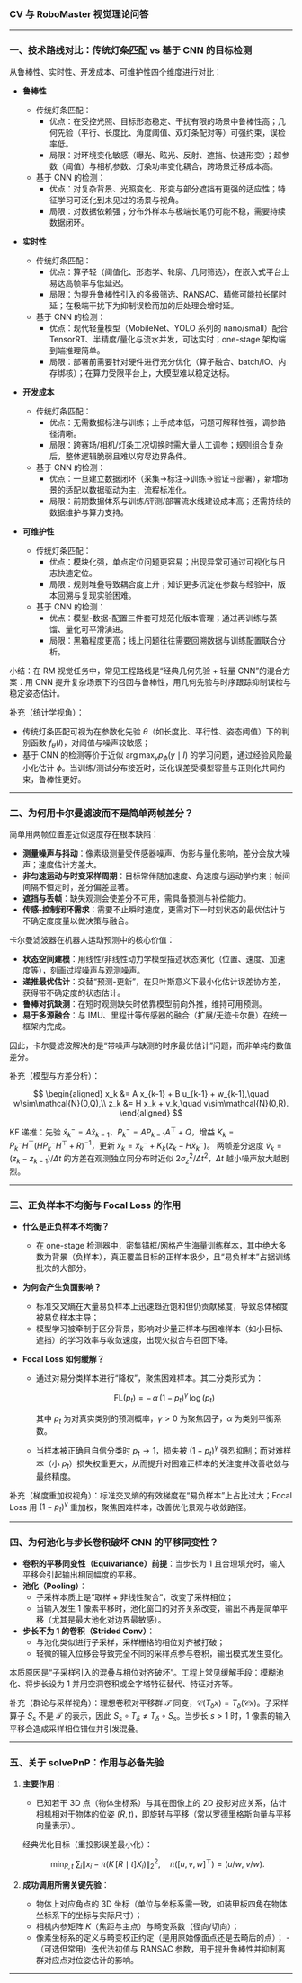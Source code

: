 ### CV 与 RoboMaster 视觉理论问答

---

### 一、技术路线对比：传统灯条匹配 vs 基于 CNN 的目标检测

从鲁棒性、实时性、开发成本、可维护性四个维度进行对比：

- **鲁棒性**

  - 传统灯条匹配：
    - 优点：在受控光照、目标形态稳定、干扰有限的场景中鲁棒性高；几何先验（平行、长度比、角度阈值、双灯条配对等）可强约束，误检率低。
    - 局限：对环境变化敏感（曝光、眩光、反射、遮挡、快速形变）；超参数（阈值）与相机参数、灯条功率变化耦合，跨场景迁移成本高。
  - 基于 CNN 的检测：
    - 优点：对复杂背景、光照变化、形变与部分遮挡有更强的适应性；特征学习可泛化到未见过的场景与视角。
    - 局限：对数据依赖强；分布外样本与极端长尾仍可能不稳，需要持续数据闭环。
- **实时性**

  - 传统灯条匹配：
    - 优点：算子轻（阈值化、形态学、轮廓、几何筛选），在嵌入式平台上易达高帧率与低延迟。
    - 局限：为提升鲁棒性引入的多级筛选、RANSAC、精修可能拉长尾时延；在极端干扰下为抑制误检而加的后处理会增时延。
  - 基于 CNN 的检测：
    - 优点：现代轻量模型（MobileNet、YOLO 系列的 nano/small）配合 TensorRT、半精度/量化与流水并发，可达实时；one-stage 架构端到端推理简单。
    - 局限：部署前需要针对硬件进行充分优化（算子融合、batch/IO、内存绑核）；在算力受限平台上，大模型难以稳定达标。
- **开发成本**

  - 传统灯条匹配：
    - 优点：无需数据标注与训练；上手成本低，问题可解释性强，调参路径清晰。
    - 局限：跨赛场/相机/灯条工况切换时需大量人工调参；规则组合复杂后，整体逻辑脆弱且难以穷尽边界条件。
  - 基于 CNN 的检测：
    - 优点：一旦建立数据闭环（采集→标注→训练→验证→部署），新增场景的适配以数据驱动为主，流程标准化。
    - 局限：前期数据体系与训练/评测/部署流水线建设成本高；还需持续的数据维护与算力支持。
- **可维护性**

  - 传统灯条匹配：
    - 优点：模块化强，单点定位问题更容易；出现异常可通过可视化与日志快速定位。
    - 局限：规则堆叠导致耦合度上升；知识更多沉淀在参数与经验中，版本回溯与复现实验困难。
  - 基于 CNN 的检测：
    - 优点：模型-数据-配置三件套可规范化版本管理；通过再训练与蒸馏、量化可平滑演进。
    - 局限：黑箱程度更高；线上问题往往需要回溯数据与训练配置联合分析。

小结：在 RM 视觉任务中，常见工程路线是“经典几何先验 + 轻量 CNN”的混合方案：用 CNN 提升复杂场景下的召回与鲁棒性，用几何先验与时序跟踪抑制误检与稳定姿态估计。

补充（统计学视角）：

- 传统灯条匹配可视为在参数化先验 $\theta$（如长度比、平行性、姿态阈值）下的判别函数 $f_\theta(I)$，对阈值与噪声较敏感；
- 基于 CNN 的检测等价于近似 $\arg\max_y p_\phi(y\mid I)$ 的学习问题，通过经验风险最小化估计 $\phi$。当训练/测试分布接近时，泛化误差受模型容量与正则化共同约束，鲁棒性更好。

---

### 二、为何用卡尔曼滤波而不是简单两帧差分？

简单用两帧位置差近似速度存在根本缺陷：

- **测量噪声与抖动**：像素级测量受传感器噪声、伪影与量化影响，差分会放大噪声；速度估计方差大。
- **非匀速运动与时变采样周期**：目标常伴随加速度、角速度与运动学约束；帧间间隔不恒定时，差分偏差显著。
- **遮挡与丢帧**：缺失观测会使差分不可用，需具备预测与补偿能力。
- **传感-控制闭环需求**：需要不止瞬时速度，更需对下一时刻状态的最优估计与不确定度度量以做决策与融合。

卡尔曼滤波器在机器人运动预测中的核心价值：

- **状态空间建模**：用线性/非线性动力学模型描述状态演化（位置、速度、加速度等），刻画过程噪声与观测噪声。
- **递推最优估计**：交替“预测-更新”，在贝叶斯意义下最小化估计误差协方差，获得带不确定度的状态估计。
- **鲁棒对抗缺测**：在短时观测缺失时依靠模型前向外推，维持可用预测。
- **易于多源融合**：与 IMU、里程计等传感器的融合（扩展/无迹卡尔曼）在统一框架内完成。

因此，卡尔曼滤波解决的是“带噪声与缺测的时序最优估计”问题，而非单纯的数值差分。

补充（模型与方差分析）：

$$
\begin{aligned}
x_k &= A x_{k-1} + B u_{k-1} + w_{k-1},\quad w\sim\mathcal{N}(0,Q),\\
z_k &= H x_k + v_k,\quad v\sim\mathcal{N}(0,R).
\end{aligned}
$$

KF 递推：先验 $\hat x_k^- = A\hat x_{k-1}$、$P_k^- = AP_{k-1}A^\top + Q$，增益 $K_k = P_k^- H^\top (HP_k^- H^\top + R)^{-1}$，更新 $\hat x_k = \hat x_k^- + K_k (z_k - H\hat x_k^-)$。
两帧差分速度 $\hat v_k=(z_k-z_{k-1})/\Delta t$ 的方差在观测独立同分布时近似 $2\sigma_z^2/\Delta t^2$，$\Delta t$ 越小噪声放大越剧烈。

---

### 三、正负样本不均衡与 Focal Loss 的作用

- **什么是正负样本不均衡？**

  - 在 one-stage 检测器中，密集锚框/网格产生海量训练样本，其中绝大多数为背景（负样本），真正覆盖目标的正样本极少，且“易负样本”占据训练批次的大部分。
- **为何会产生负面影响？**

  - 标准交叉熵在大量易负样本上迅速趋近饱和但仍贡献梯度，导致总体梯度被易负样本主导；
  - 模型学习被牵制于区分背景，影响对少量正样本与困难样本（如小目标、遮挡）的学习效率与收敛速度，出现欠拟合与召回下降。
- **Focal Loss 如何缓解？**

  - 通过对易分类样本进行“降权”，聚焦困难样本。其二分类形式为：

    $$
    \mathrm{FL}(p_t) = -\,\alpha\,(1-p_t)^{\gamma}\,\log(p_t)
    $$

    其中 $p_t$ 为对真实类别的预测概率，$\gamma>0$ 为聚焦因子，$\alpha$ 为类别平衡系数。
  - 当样本被正确且自信分类时 $p_t\to 1$，损失被 $(1-p_t)^{\gamma}$ 强烈抑制；而对难样本（小 $p_t$）损失权重更大，从而提升对困难正样本的关注度并改善收敛与最终精度。

补充（梯度重加权视角）：标准交叉熵的有效梯度在“易负样本”上占比过大；Focal Loss 用 $(1-p_t)^{\gamma}$ 重加权，聚焦困难样本，改善优化景观与收敛路径。

---

### 四、为何池化与步长卷积破坏 CNN 的平移同变性？

- **卷积的平移同变性（Equivariance）前提**：当步长为 1 且合理填充时，输入平移会引起输出相同幅度的平移。
- **池化（Pooling）**：
  - 子采样本质上是“取样 + 非线性聚合”，改变了采样相位；
  - 当输入发生 1 像素平移时，池化窗口的对齐关系改变，输出不再是简单平移（尤其是最大池化对边界最敏感）。
- **步长不为 1 的卷积（Strided Conv）**：
  - 与池化类似进行子采样，采样栅格的相位对齐被打破；
  - 轻微的输入位移会导致完全不同的采样点参与卷积，输出模式发生变化。

本质原因是“子采样引入的混叠与相位对齐破坏”。工程上常见缓解手段：模糊池化、将步长设为 1 并用空洞卷积或金字塔特征替代、特征对齐等。

补充（群论与采样视角）：理想卷积对平移群 $\mathcal{T}$ 同变，$\mathcal{C}(T_\delta x)=T_\delta(\mathcal{C}x)$。子采样算子 $S_s$ 不是 $\mathcal{T}$ 的表示，因此 $S_s\circ T_\delta \neq T_\delta\circ S_s$。当步长 $s>1$ 时，1 像素的输入平移会造成采样相位错位并引发混叠。

---

### 五、关于 solvePnP：作用与必备先验

1) **主要作用**：

   - 已知若干 3D 点（物体坐标系）与其在图像上的 2D 投影对应关系，估计相机相对于物体的位姿 $(R, t)$，即旋转与平移（常以罗德里格斯向量与平移向量表示）。

   经典优化目标（重投影误差最小化）：

   $$
   \min_{R,t}\; \sum_i \big\| x_i - \pi\big(K\,[R\mid t] X_i\big) \big\|_2^2,\quad \pi([u,v,w]^\top)=(u/w,\; v/w).
   $$
2) **成功调用所需关键先验**：

   - 物体上对应角点的 3D 坐标（单位与坐标系需一致，如装甲板四角在物体坐标系下的坐标与实际尺寸）；
   - 相机内参矩阵 $K$（焦距与主点）与畸变系数（径向/切向）；
   - 像素坐标系的定义与畸变校正约定（是用原始像面点还是去畸后的点）；
     -（可选但常用）迭代法初值与 RANSAC 参数，用于提升鲁棒性并抑制离群对应点对位姿估计的影响。

---
